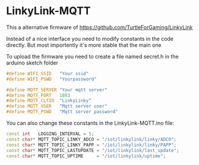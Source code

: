 # LinkyLink-MQTT
This a alternative firmware of https://github.com/TurtleForGaming/LinkyLink

Instead of a nice interface you need to modify constants in the code directly. But most importently it's more stable that the main one

To upload the firmware you need to create a file named secret.h in the arduino sketch folder

```h
#define WIFI_SSID   "Your ssid"
#define WIFI_PSWD   "Yourpassword"

#define MQTT_SERVER "Your mqtt server"
#define MQTT_PORT   1883
#define MQTT_CLTID  "LinkyLinky"
#define MQTT_USER   "Mqtt server user"
#define MQTT_PSWD   "Mqtt server password"
```

You can also change these constants in the LinkyLink-MQTT.ino file:
```cpp
const int   LOGGING_INTERVAL = 5;
const char* MQTT_TOPIC_LINKY_ADCO = "/iot/linkylink/linky/ADCO";
const char* MQTT_TOPIC_LINKY_PAPP = "/iot/linkylink/linky/PAPP";
const char* MQTT_TOPIC_LASTUPDATE = "/iot/linkylink/last_update";
const char* MQTT_TOPIC_UPTIME     = "/iot/linkylink/uptime";
```
